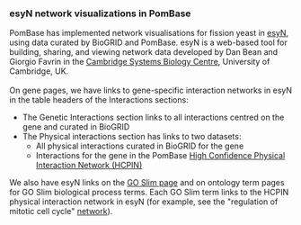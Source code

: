 ### esyN network visualizations in PomBase

PomBase has implemented network visualisations for fission yeast in
[esyN](http://www.esyn.org/), using data curated by BioGRID and PomBase.
esyN is a web-based tool for building, sharing, and viewing network data
developed by Dan Bean and Giorgio Favrin in the [Cambridge Systems
Biology Centre](http://www.sysbiol.cam.ac.uk), University of Cambridge,
UK.\
\
On gene pages, we have links to gene-specific interaction networks in
esyN in the table headers of the Interactions sections:

-   The Genetic Interactions section links to all interactions centred
    on the gene and curated in BioGRID
-   The Physical interactions section has links to two datasets:
    -   All physical interactions curated in BioGRID for the gene
    -   Interactions for the gene in the PomBase [High Confidence
        Physical Interaction Network
        (HCPIN)](/documentation/high-confidence-physical-interaction-network)

We also have esyN links on the [GO Slim
page](/browse-curation/fission-yeast-bp-go-slim-terms) and on ontology term
pages for GO Slim biological process terms. Each GO Slim term links to
the HCPIN physical interaction network in esyN (for example, see the
"regulation of mitotic cell cycle"
[network](http://www.esyn.org//builder.php?type=Graph&term=GO:0007346&interactionType=physical&source=pombase&includeInteractors=false)).
